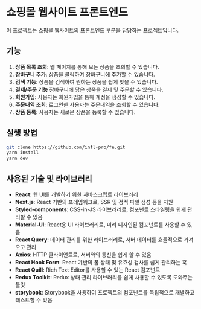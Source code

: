 # 쇼핑몰 웹사이트 프론트엔드

이 프로젝트는 쇼핑몰 웹사이트의 프론트엔드 부분을 담당하는 프로젝트입니다.

## 기능

1. **상품 목록 조회**: 웹 페이지를 통해 모든 상품을 조회할 수 있습니다.
2. **장바구니 추가**: 상품을 클릭하여 장바구니에 추가할 수 있습니다.
3. **검색 기능**: 상품을 검색하여 원하는 상품을 쉽게 찾을 수 있습니다.
4. **결제/주문 기능** 장바구니에 담은 상품을 결제 및 주문할 수 있습니다.
5. **회원가입**: 사용자는 회원가입을 통해 계정을 생성할 수 있습니다.
6. **주문내역 조회**: 로그인한 사용자는 주문내역을 조회할 수 있습니다.
7. **상품 등록**: 사용자는 새로운 상품을 등록할 수 있습니다.

## 실행 방법

```bash
git clone https://github.com/infl-pro/fe.git
yarn install
yarn dev
```

## 사용된 기술 및 라이브러리

- **React**: 웹 UI를 개발하기 위한 자바스크립트 라이브러리
- **Next.js**: React 기반의 프레임워크로, SSR 및 정적 파일 생성 등을 지원
- **Styled-components**: CSS-in-JS 라이브러리로, 컴포넌트 스타일링을 쉽게 관리할 수 있음
- **Material-UI**: React용 UI 라이브러리로, 미리 디자인된 컴포넌트를 사용할 수 있음
- **React Query**: 데이터 관리를 위한 라이브러리로, 서버 데이터를 효율적으로 가져오고 관리
- **Axios**: HTTP 클라이언트로, 서버와의 통신을 쉽게 할 수 있음
- **React Hook Form**: React 기반의 폼 상태 및 유효성 검사를 쉽게 관리하는 훅
- **React Quill**: Rich Text Editor를 사용할 수 있는 React 컴포넌트
- **Redux Toolkit**: Redux 상태 관리 라이브러리를 쉽게 사용할 수 있도록 도와주는 툴킷
- **storybook**: Storybook을 사용하여 프로젝트의 컴포넌트를 독립적으로 개발하고 테스트할 수 있음

